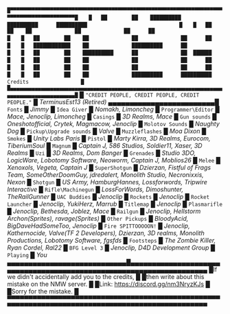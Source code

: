 
`	█▀▀▀▀▀▀▀▀▀▀▀▀▀▀▀▀▀▀▀▀▀▀▀▀▀▀▀▀▀▀▀▀▀▀▀▀▀▀▀▀▀▀▀▀▀▀▀▀▀▀▀▀▀▀▀▀▀▀▀▀▀▀▀▀▀▀▀▀▀▀▀▀▀▀▀▀▀▀▀▀▀▀▀▀▀▀▀▀▀▀▀█`
`	█	██		  ██	██████████		██████████		██████████								█`
`	█	██		  ██	██				██				██		██								█`
`	█	██		  ██	██				██				██		██								█`
`	█	████████████	██				██████████		██										█`
`	█	██		  ██	██████████		██				██	██████								█`
`	█	██		  ██	██				██				██		██								█`
`	█	██		  ██	██				██				██		██								█`
`	█	██		  ██	██				██████████		██████████		Credits					█`
`	█▄▄▄▄▄▄▄▄▄▄▄▄▄▄▄▄▄▄▄▄▄▄▄▄▄▄▄▄▄▄▄▄▄▄▄▄▄▄▄▄▄▄▄▄▄▄▄▄▄▄▄▄▄▄▄▄▄▄▄▄▄▄▄▄▄▄▄▄▄▄▄▄▄▄▄▄▄▄▄▄▄▄▄▄▄▄▄▄▄▄▄█`
													 █
	`"CREDIT PEOPLE, CREDIT PEOPLE, CREDIT PEOPLE."` █ *TerminusEst13 (Retired)*
							▄▄▄▄▄▄▄▄▄▄▄▄▄▄▄▄▄▄▄▄▄▄▄▄▄█
	`Fonts`					█	*Jimmy*
							█
	`Idea Giver`			█	*Nomakh, Limoncheg*
							█
	`Programmer\Editor`		█	*Mace, Jenoclip, Limoncheg*
							█
	`Casings`				█	*3D Realms, Mace*
							█
	`Gun sounds`			█	*Oneshotofficial, Crytek, Magmacow, Jenoclip*
							█
	`Molotov Sounds`		█	*Naughty Dog*
							█
	`Pickup\Upgrade sounds`	█	*Valve*
							█
	`Muzzleflashes`			█	*Moa Dixon*
							█
	`Smokes`				█	*Unity Labs Paris*
							█
	`Pistol`				█	*Marty Kirra, 3D Realms, Eurocom, TiberiumSoul*
							█
	`Magnum`				█	*Captain J, 586 Studios, Soldier11, Xaser, 3D Realms*
							█
	`Uzi`					█	*3D Realms, Dom Banger*
							█
	`Grenades`				█	*Studio 3DO, LogicWare, Lobotomy Software, Neoworm, Captain J, Moblios26*
							█
	`Melee`					█	*Xenoxols, Vegeta, Captain J*
							█
	`SuperShotgun`			█	*Dzierzan, Fistful of Frags Team, SomeOtherDoomGuy, jdredalert, Monolith Studio, Necronixxis, Nexon*
							█
	`Shotgun`				█	*US Army, HamburgHannes, Lossforwords, Tripwire Interactive*
							█
	`Rifle\Machinegun`		█	*LossForWords, Dimoshunter, TheRailGunner*
							█
	`UAC Buddies`			█	*Jenoclip*
							█
	`Rockets`				█	*Jenoclip*
							█
	`Rocket Launcher`		█	*Jenoclip, YukiHerz, Marrub*
							█
	`Titlemap`				█	*Jenoclip*
							█
	`Plasmarifle`			█	*Jenoclip, Bethesda, Joblez, Mace*
							█
	`Railgun`				█	*Jenoclip, Hellstorm Archon(Sprites), ravage(Sprites)*
							█
	`Other Pickups`			█	*BloodyAcid, BigDaveHadSomeToo, Jenoclip*
							█
	`Fire SPITTOOOOON!`		█	*Jenoclip, Kathernocide, Valve(TF 2 Developers), Dzierzan, 3D realms, Monolith Productions, Lobotomy Software, fgsfds*
							█
	`Footsteps`				█	*The Zombie Killer, Ryan Cordel, Ral22*
							█
	`BFG Level 3`			█	*Jenoclip, D4D Development Group*
							█
	`Playing`				█	*You*
▄▄▄▄▄▄▄▄▄▄▄▄▄▄▄▄▄▄▄▄▄▄▄▄▄▄▄▄█▄▄▄▄▄▄▄▄▄▄▄▄▄▄▄▄▄▄▄▄▄▄▄▄▄▄▄▄▄▄▄▄▄▄▄▄▄▄▄▄▄▄▄▄▄▄▄▄▄▄▄▄▄▄▄▄▄▄▄▄▄▄▄▄▄▄▄▄
█If we didn't accidentally add you to the credits,												█
█then write about this mistake on the NMW server.												█
█Link:	https://discord.gg/nm3NryzKJs															█
█Sorry for the mistake.																			█
▀▀▀▀▀▀▀▀▀▀▀▀▀▀▀▀▀▀▀▀▀▀▀▀▀▀▀▀▀▀▀▀▀▀▀▀▀▀▀▀▀▀▀▀▀▀▀▀▀▀▀▀▀▀▀▀▀▀▀▀▀▀▀▀▀▀▀▀▀▀▀▀▀▀▀▀▀▀▀▀▀▀▀▀▀▀▀▀▀▀▀▀▀▀▀▀▀